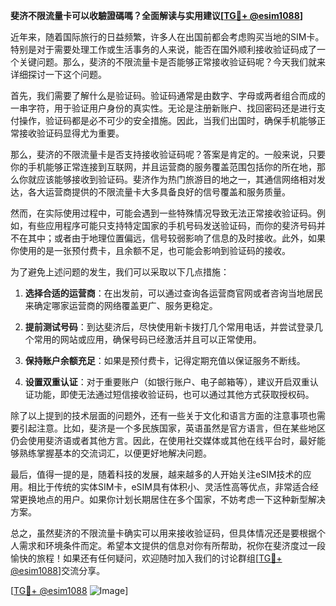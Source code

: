**斐济不限流量卡可以收驗證碼嗎？全面解读与实用建议[[TG💪+ @esim1088](https://t.me/s/esim1088)]**

近年来，随着国际旅行的日益频繁，许多人在出国前都会考虑购买当地的SIM卡。特别是对于需要处理工作或生活事务的人来说，能否在国外顺利接收验证码成了一个关键问题。那么，斐济的不限流量卡是否能够正常接收验证码呢？今天我们就来详细探讨一下这个问题。

首先，我们需要了解什么是验证码。验证码通常是由数字、字母或两者组合而成的一串字符，用于验证用户身份的真实性。无论是注册新账户、找回密码还是进行支付操作，验证码都是必不可少的安全措施。因此，当我们出国时，确保手机能够正常接收验证码显得尤为重要。

那么，斐济的不限流量卡是否支持接收验证码呢？答案是肯定的。一般来说，只要你的手机能够正常连接到互联网，并且运营商的服务覆盖范围包括你的所在地，那么你就应该能够接收到验证码。斐济作为热门旅游目的地之一，其通信网络相对发达，各大运营商提供的不限流量卡大多具备良好的信号覆盖和服务质量。

然而，在实际使用过程中，可能会遇到一些特殊情况导致无法正常接收验证码。例如，有些应用程序可能只支持特定国家的手机号码发送验证码，而你的斐济号码并不在其中；或者由于地理位置偏远，信号较弱影响了信息的及时接收。此外，如果你使用的是一张预付费卡，且余额不足，也可能会影响到验证码的接收。

为了避免上述问题的发生，我们可以采取以下几点措施：

1. **选择合适的运营商**：在出发前，可以通过查询各运营商官网或者咨询当地居民来确定哪家运营商的网络覆盖更广、服务更稳定。
   
2. **提前测试号码**：到达斐济后，尽快使用新卡拨打几个常用电话，并尝试登录几个常用的网站或应用，确保号码已经激活并且可以正常使用。

3. **保持账户余额充足**：如果是预付费卡，记得定期充值以保证服务不断线。

4. **设置双重认证**：对于重要账户（如银行账户、电子邮箱等），建议开启双重认证功能，即使无法通过短信接收验证码，也可以通过其他方式获取授权码。

除了以上提到的技术层面的问题外，还有一些关于文化和语言方面的注意事项也需要引起注意。比如，斐济是一个多民族国家，英语虽然是官方语言，但在某些地区仍会使用斐济语或者其他方言。因此，在使用社交媒体或其他在线平台时，最好能够熟练掌握基本的交流词汇，以便更好地解决问题。

最后，值得一提的是，随着科技的发展，越来越多的人开始关注eSIM技术的应用。相比于传统的实体SIM卡，eSIM具有体积小、灵活性高等优点，非常适合经常更换地点的用户。如果你计划长期居住在多个国家，不妨考虑一下这种新型解决方案。

总之，虽然斐济的不限流量卡确实可以用来接收验证码，但具体情况还是要根据个人需求和环境条件而定。希望本文提供的信息对你有所帮助，祝你在斐济度过一段愉快的旅程！如果还有任何疑问，欢迎随时加入我们的讨论群组[[TG💪+ @esim1088](https://t.me/s/esim1088)]交流分享。

[[TG💪+ @esim1088](https://t.me/s/esim1088) ![Image](https://i.postimg.cc/4NQfJmqS/Snipaste-2025-05-13-00-14-12.png)]